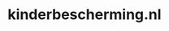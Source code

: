 ---
layout: post
title: "kinderbescherming.nl"
internal_url: "/dutchgov/kinderbescherming.nl.html"
subdomains_count: 12
all_subdomains_count: 18
urls_count: 7
ssl_rank: 0
http_rank: 77.857142857143
url_link: /data/kinderbescherming.nl/urls.txt
all_subdomains_link: /data/kinderbescherming.nl/all_subdomains.txt
subdomains_link: /data/kinderbescherming.nl/subdomains.txt
categories: dutchgov
---